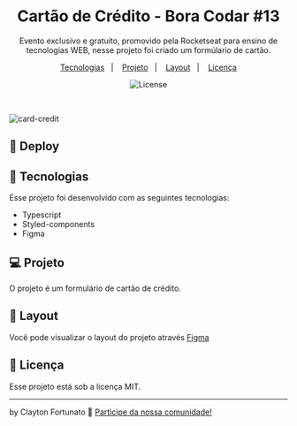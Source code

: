<h1 align="center"> Cartão de Crédito - Bora Codar #13 </h1>

<p align="center">
Evento exclusivo e gratuito, promovido pela Rocketseat para ensino de tecnologias WEB, nesse projeto foi criado um formúlario de cartão.
</p>

<p align="center">
  <a href="#-tecnologias">Tecnologias</a>&nbsp;&nbsp;&nbsp;|&nbsp;&nbsp;&nbsp;
  <a href="#-projeto">Projeto</a>&nbsp;&nbsp;&nbsp;|&nbsp;&nbsp;&nbsp;
  <a href="#-layout">Layout</a>&nbsp;&nbsp;&nbsp;|&nbsp;&nbsp;&nbsp;
  <a href="#memo-licença">Licença</a>
</p>

<p align="center">
  <img alt="License" src="https://img.shields.io/static/v1?label=license&message=MIT&color=49AA26&labelColor=000000">
</p>

<br>

![card-credit](https://user-images.githubusercontent.com/104373308/233524698-9472b66f-eb8f-47ec-bad4-2533994ea05e.png)



  
## 👾 Deploy



## 🚀 Tecnologias

Esse projeto foi desenvolvido com as seguintes tecnologias:

- Typescript
- Styled-components
- Figma


## 💻 Projeto

O projeto é um formulário de cartão de crédito.

## 🔖 Layout

Você pode visualizar o layout do projeto através [Figma](https://www.figma.com/community/file/1222904930776225825)
 

## :memo: Licença

Esse projeto está sob a licença MIT.

---

by Clayton Fortunato :wave: [Participe da nossa comunidade!](https://discord.gg/rocketseat)

